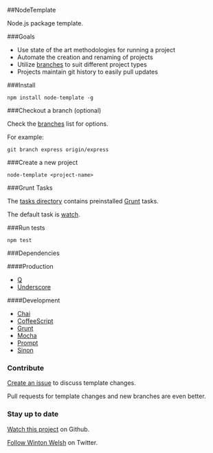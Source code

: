 ##NodeTemplate

Node.js package template.

###Goals

* Use state of the art methodologies for running a project
* Automate the creation and renaming of projects
* Utilize [branches](https://github.com/winton/node-template/branches) to suit different project types
* Projects maintain git history to easily pull updates

###Install

	npm install node-template -g

###Checkout a branch (optional)

Check the [branches](https://github.com/winton/node-template/branches) list for options.

For example:

	git branch express origin/express

###Create a new project

	node-template <project-name>

###Grunt Tasks

The [tasks directory](https://github.com/winton/node-template/tree/master/tasks) contains preinstalled [Grunt](http://gruntjs.com) tasks.

The default task is [watch](https://github.com/winton/node-template/blob/master/tasks/watch.coffee).

###Run tests

	npm test

###Dependencies

####Production

* [Q](https://github.com/kriskowal/q)
* [Underscore](http://documentcloud.github.com/underscore)

####Development

* [Chai](http://chaijs.com)
* [CoffeeScript](http://coffeescript.org)
* [Grunt](http://gruntjs.com)
* [Mocha](http://visionmedia.github.com/mocha)
* [Prompt](https://github.com/flatiron/prompt)
* [Sinon](http://sinonjs.org)

### Contribute

[Create an issue](https://github.com/winton/node-template/issues/new) to discuss template changes.

Pull requests for template changes and new branches are even better.

### Stay up to date

[Watch this project](https://github.com/winton/node-template#) on Github.

[Follow Winton Welsh](http://twitter.com/intent/user?screen_name=wintonius) on Twitter.